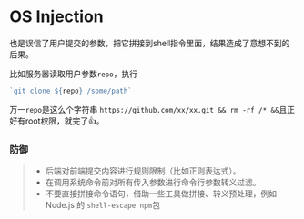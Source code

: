 # OS Injection

也是误信了用户提交的参数，把它拼接到shell指令里面，结果造成了意想不到的后果。

比如服务器读取用户参数`repo`，执行

```javascript
`git clone ${repo} /some/path`
```

万一`repo`是这么个字符串 `https://github.com/xx/xx.git && rm -rf /* &&`且正好有root权限，就完了👍。

### 防御

> * 后端对前端提交内容进行规则限制（比如正则表达式）。
> * 在调用系统命令前对所有传入参数进行命令行参数转义过滤。
> * 不要直接拼接命令语句，借助一些工具做拼接、转义预处理，例如 Node.js 的 `shell-escape npm`包




